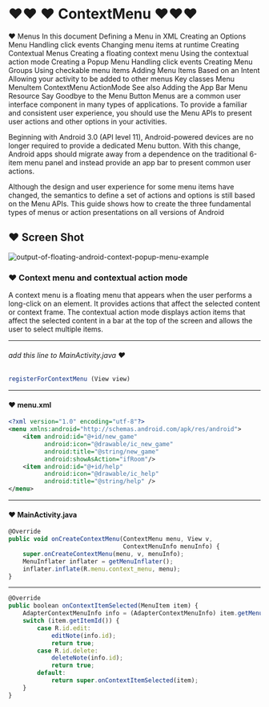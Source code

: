 # :heart::heart: :heart:  ContextMenu :heart::heart::heart:
:heart: Menus
In this document Defining a Menu in XML Creating an Options Menu
Handling click events Changing menu items at runtime Creating Contextual Menus Creating a floating context menu
Using the contextual action mode Creating a Popup Menu Handling click events Creating Menu Groups Using checkable menu items Adding Menu Items Based on an Intent Allowing your activity to be added to other menus
Key classes
Menu
MenuItem
ContextMenu
ActionMode
See also
Adding the App Bar
Menu Resource
Say Goodbye to the Menu Button
Menus are a common user interface component in many types of applications. To provide a familiar and consistent user experience, you should use the Menu APIs to present user actions and other options in your activities.

Beginning with Android 3.0 (API level 11), Android-powered devices are no longer required to provide a dedicated Menu button. With this change, Android apps should migrate away from a dependence on the traditional 6-item menu panel and instead provide an app bar to present common user actions.

Although the design and user experience for some menu items have changed, the semantics to define a set of actions and options is still based on the Menu APIs. This guide shows how to create the three fundamental types of menus or action presentations on all versions of Android
## :heart: Screen Shot
![output-of-floating-android-context-popup-menu-example](https://user-images.githubusercontent.com/36828976/37878838-7e9713c6-308c-11e8-8b15-7cddd9538441.gif)


### :heart: Context menu and contextual action mode
A context menu is a floating menu that appears when the user performs a long-click on an element. It provides actions that affect the selected content or context frame.
The contextual action mode displays action items that affect the selected content in a bar at the top of the screen and allows the user to select multiple items.
*****************************************************************************************************
###### add this line to *MainActivity.java* :heart:
```javascript
registerForContextMenu (View view)
````
*******************************************************************************************
#### :heart: menu.xml
```xml
<?xml version="1.0" encoding="utf-8"?>
<menu xmlns:android="http://schemas.android.com/apk/res/android">
    <item android:id="@+id/new_game"
          android:icon="@drawable/ic_new_game"
          android:title="@string/new_game"
          android:showAsAction="ifRoom"/>
    <item android:id="@+id/help"
          android:icon="@drawable/ic_help"
          android:title="@string/help" />
</menu>
```
**************************************************************************************
#### :heart: MainActivity.java
``` javascript
@Override
public void onCreateContextMenu(ContextMenu menu, View v,
                                ContextMenuInfo menuInfo) {
    super.onCreateContextMenu(menu, v, menuInfo);
    MenuInflater inflater = getMenuInflater();
    inflater.inflate(R.menu.context_menu, menu);
}
```
*********************************************************************************
```javascript
@Override
public boolean onContextItemSelected(MenuItem item) {
    AdapterContextMenuInfo info = (AdapterContextMenuInfo) item.getMenuInfo();
    switch (item.getItemId()) {
        case R.id.edit:
            editNote(info.id);
            return true;
        case R.id.delete:
            deleteNote(info.id);
            return true;
        default:
            return super.onContextItemSelected(item);
    }
}
```
